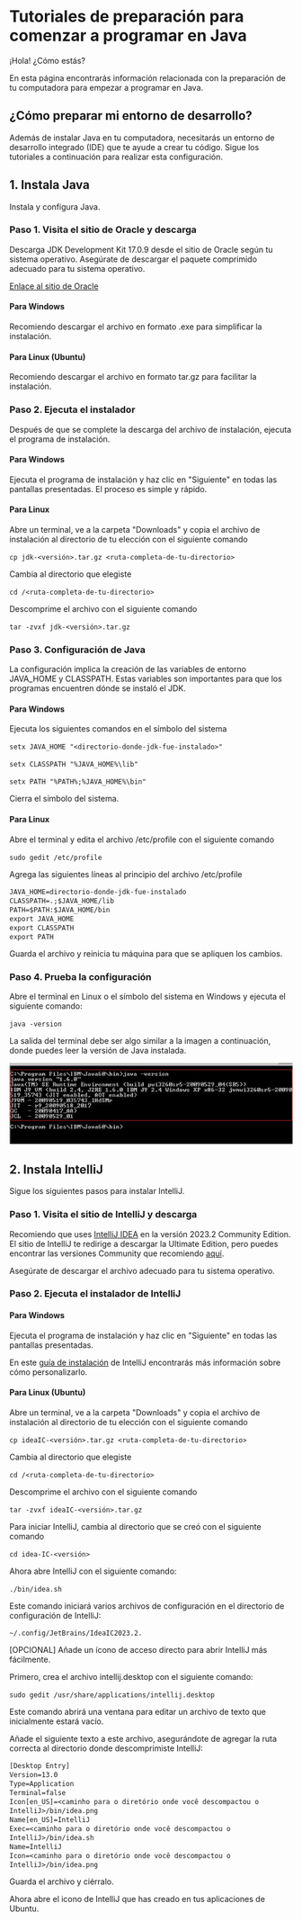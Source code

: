 # Tutoriales de preparación para comenzar a programar en Java

¡Hola! ¿Cómo estás?

En esta página encontrarás información relacionada con la preparación de tu computadora para empezar a programar en Java.

## ¿Cómo preparar mi entorno de desarrollo?

Además de instalar Java en tu computadora, necesitarás un entorno de desarrollo integrado (IDE) que te ayude a crear tu código. Sigue los tutoriales a continuación para realizar esta configuración.

## 1. Instala Java

Instala y configura Java.

### Paso 1. Visita el sitio de Oracle y descarga

Descarga JDK Development Kit 17.0.9 desde el sitio de Oracle según tu sistema operativo.
Asegúrate de descargar el paquete comprimido adecuado para tu sistema operativo.

[Enlace al sitio de Oracle](https://www.oracle.com/java/technologies/downloads/#jdk17-linux)

#### Para Windows

Recomiendo descargar el archivo en formato .exe para simplificar la instalación.

#### Para Linux (Ubuntu)

Recomiendo descargar el archivo en formato tar.gz para facilitar la instalación.

### Paso 2. Ejecuta el instalador

Después de que se complete la descarga del archivo de instalación, ejecuta el programa de instalación.

#### Para Windows

Ejecuta el programa de instalación y haz clic en "Siguiente" en todas las pantallas presentadas. El proceso es simple y rápido.

#### Para Linux

Abre un terminal, ve a la carpeta "Downloads" y copia el archivo de instalación al directorio de tu elección con el siguiente comando

`cp jdk-<versión>.tar.gz <ruta-completa-de-tu-directorio>`

Cambia al directorio que elegiste

`cd /<ruta-completa-de-tu-directorio>`

Descomprime el archivo con el siguiente comando

`tar -zvxf jdk-<versión>.tar.gz`

### Paso 3. Configuración de Java

La configuración implica la creación de las variables de entorno JAVA_HOME y CLASSPATH. Estas variables son importantes para que los programas encuentren dónde se instaló el JDK.

#### Para Windows

Ejecuta los siguientes comandos en el símbolo del sistema

`setx JAVA_HOME "<directorio-donde-jdk-fue-instalado>"`

`setx CLASSPATH "%JAVA_HOME%\lib"`

`setx PATH "%PATH%;%JAVA_HOME%\bin"`

Cierra el símbolo del sistema.

#### Para Linux

Abre el terminal y edita el archivo /etc/profile con el siguiente comando

`sudo gedit /etc/profile`

Agrega las siguientes líneas al principio del archivo /etc/profile

    JAVA_HOME=directorio-donde-jdk-fue-instalado
    CLASSPATH=.;$JAVA_HOME/lib
    PATH=$PATH:$JAVA_HOME/bin
    export JAVA_HOME
    export CLASSPATH
    export PATH

Guarda el archivo y reinicia tu máquina para que se apliquen los cambios.

### Paso 4. Prueba la configuración

Abre el terminal en Linux o el símbolo del sistema en Windows y ejecuta el siguiente comando:

`java -version`

La salida del terminal debe ser algo similar a la imagen a continuación, donde puedes leer la versión de Java instalada.

![java version](./assets//java-version.jpeg)

## 2. Instala IntelliJ

Sigue los siguientes pasos para instalar IntelliJ.

### Paso 1. Visita el sitio de IntelliJ y descarga

Recomiendo que uses [IntelliJ IDEA](https://www.jetbrains.com/idea/) en la versión 2023.2 Community Edition. El sitio de IntelliJ te redirige a descargar la Ultimate Edition, pero puedes encontrar las versiones Community que recomiendo [aquí](https://www.jetbrains.com/pt-br/idea/download/other.html).

Asegúrate de descargar el archivo adecuado para tu sistema operativo.

### Paso 2. Ejecuta el instalador de IntelliJ

#### Para Windows

Ejecuta el programa de instalación y haz clic en "Siguiente" en todas las pantallas presentadas.

En este [guía de instalación](https://www.jetbrains.com/help/idea/run-for-the-first-time.html#windows) de IntelliJ encontrarás más información sobre cómo personalizarlo.

#### Para Linux (Ubuntu)

Abre un terminal, ve a la carpeta "Downloads" y copia el archivo de instalación al directorio de tu elección con el siguiente comando

`cp ideaIC-<versión>.tar.gz <ruta-completa-de-tu-directorio>`

Cambia al directorio que elegiste

`cd /<ruta-completa-de-tu-directorio>`

Descomprime el archivo con el siguiente comando

`tar -zvxf ideaIC-<versión>.tar.gz`

Para iniciar IntelliJ, cambia al directorio que se creó con el siguiente comando

`cd idea-IC-<versión>`

Ahora abre IntelliJ con el siguiente comando:

`./bin/idea.sh`

Este comando iniciará varios archivos de configuración en el directorio de configuración de IntelliJ:

    ~/.config/JetBrains/IdeaIC2023.2.

[OPCIONAL] Añade un ícono de acceso directo para abrir IntelliJ más fácilmente.

Primero, crea el archivo intellij.desktop con el siguiente comando:

`sudo gedit /usr/share/applications/intellij.desktop`

Este comando abrirá una ventana para editar un archivo de texto que inicialmente estará vacío.

Añade el siguiente texto a este archivo, asegurándote de agregar la ruta correcta al directorio donde descomprimiste IntelliJ:

    [Desktop Entry]
    Version=13.0
    Type=Application
    Terminal=false
    Icon[en_US]=<caminho para o diretório onde você descompactou o IntelliJ>/bin/idea.png
    Name[en_US]=IntelliJ
    Exec=<caminho para o diretório onde você descompactou o IntelliJ>/bin/idea.sh
    Name=IntelliJ
    Icon=<caminho para o diretório onde você descompactou o IntelliJ>/bin/idea.png

Guarda el archivo y ciérralo. 

Ahora abre el icono de IntelliJ que has creado en tus aplicaciones de Ubuntu.